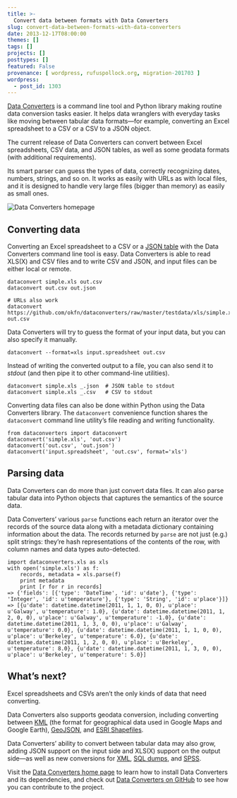 ```yaml
---
title: >-
  Convert data between formats with Data Converters
slug: convert-data-between-formats-with-data-converters
date: 2013-12-17T08:00:00
themes: []
tags: []
projects: []
posttypes: []
featured: False
provenance: [ wordpress, rufuspollock.org, migration-201703 ]
wordpress:
  - post_id: 1303
---
```


<p><a href="http://okfnlabs.org/dataconverters/">Data Converters</a> is a command line tool and Python library making routine data conversion tasks easier. It helps data wranglers with everyday tasks like moving between tabular data formats—for example, converting an Excel spreadsheet to a CSV or a CSV to a JSON object.</p>

<p>The current release of Data Converters can convert between Excel spreadsheets, CSV data, and JSON tables, as well as some geodata formats (with additional requirements).</p>

<p>Its smart parser can guess the types of data, correctly recognizing dates, numbers, strings, and so on. It works as easily with URLs as with local files, and it is designed to handle very large files (bigger than memory) as easily as small ones.</p>

<p><img src="http://i.imgur.com/kDDrgPW.png" alt="Data Converters homepage" /></p>

<h2 id="converting-data">Converting data</h2>

<p>Converting an Excel spreadsheet to a CSV or a <a href="http://dataprotocols.org/en/latest/json-table-schema.html">JSON table</a> with the Data Converters command line tool is easy. Data Converters is able to read XLS(X) and CSV files and to write CSV and JSON, and input files can be either local or remote.</p>

<pre><code>dataconvert simple.xls out.csv
dataconvert out.csv out.json

# URLs also work
dataconvert https://github.com/okfn/dataconverters/raw/master/testdata/xls/simple.xls out.csv
</code></pre>

<p>Data Converters will try to guess the format of your input data, but you can also specify it manually.</p>

<pre><code>dataconvert --format=xls input.spreadsheet out.csv
</code></pre>

<p>Instead of writing the converted output to a file, you can also send it to <em>stdout</em> (and then pipe it to other command-line utilities).</p>

<pre><code>dataconvert simple.xls _.json  # JSON table to stdout
dataconvert simple.xls _.csv   # CSV to stdout
</code></pre>

<p>Converting data files can also be done within Python using the Data Converters library. The <code>dataconvert</code> convenience function shares the <code>dataconvert</code> command line utility’s file reading and writing functionality.</p>

<pre><code>from dataconverters import dataconvert
dataconvert('simple.xls', 'out.csv')
dataconvert('out.csv', 'out.json')
dataconvert('input.spreadsheet', 'out.csv', format='xls')
</code></pre>

<h2 id="parsing-data">Parsing data</h2>

<p>Data Converters can do more than just convert data files. It can also parse tabular data into Python objects that captures the semantics of the source data.</p>

<p>Data Converters’ various <code>parse</code> functions each return an iterator over the records of the source data along with a metadata dictionary containing information about the data. The records returned by <code>parse</code> are not just (e.g.) split strings: they’re hash representations of the contents of the row, with column names and data types auto-detected.</p>

<pre><code>import dataconverters.xls as xls
with open('simple.xls') as f:
    records, metadata = xls.parse(f)
    print metadata
    print [r for r in records]
=&gt; {'fields': [{'type': 'DateTime', 'id': u'date'}, {'type': 'Integer', 'id': u'temperature'}, {'type': 'String', 'id': u'place'}]}
=&gt; [{u'date': datetime.datetime(2011, 1, 1, 0, 0), u'place': u'Galway', u'temperature': 1.0}, {u'date': datetime.datetime(2011, 1, 2, 0, 0), u'place': u'Galway', u'temperature': -1.0}, {u'date': datetime.datetime(2011, 1, 3, 0, 0), u'place': u'Galway', u'temperature': 0.0}, {u'date': datetime.datetime(2011, 1, 1, 0, 0), u'place': u'Berkeley', u'temperature': 6.0}, {u'date': datetime.datetime(2011, 1, 2, 0, 0), u'place': u'Berkeley', u'temperature': 8.0}, {u'date': datetime.datetime(2011, 1, 3, 0, 0), u'place': u'Berkeley', u'temperature': 5.0}]
</code></pre>

<h2 id="whats-next">What’s next?</h2>

<p>Excel spreadsheets and CSVs aren’t the only kinds of data that need converting.</p>

<p>Data Converters also supports geodata conversion, including converting between <a href="https://developers.google.com/kml/documentation/">KML</a> (the format for geographical data used in Google Maps and Google Earth), <a href="http://geojson.org/">GeoJSON</a>, and <a href="http://www.esri.com/library/whitepapers/pdfs/shapefile.pdf">ESRI Shapefiles</a>.</p>

<p>Data Converters’ ability to convert between tabular data may also grow, adding JSON support on the input side and XLS(X) support on the output side—as well as new conversions for <a href="https://github.com/okfn/dataconverters/issues/15">XML</a>, <a href="https://github.com/okfn/dataconverters/issues/11">SQL dumps</a>, and <a href="https://github.com/okfn/dataconverters/issues/7">SPSS</a>.</p>

<p>Visit the <a href="http://okfnlabs.org/dataconverters/">Data Converters home page</a> to learn how to install Data Converters and its dependencies, and check out <a href="https://github.com/okfn/dataconverters">Data Converters on GitHub</a> to see how you can contribute to the project.</p>



